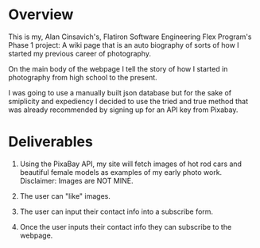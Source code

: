 # Overview

This is my, Alan Cinsavich's, Flatiron Software Engineering Flex Program's Phase 1 project: A wiki page that is an auto biography of sorts of how I started my previous career of photography.

On the main body of the webpage I tell the story of how I started in photography from high school to the present.

I was going to use a manually built json database but for the sake of smiplicity and expediency I decided to use the tried and true method that was already recommended by signing up for an API key from Pixabay. 

# Deliverables

1. Using the PixaBay API, my site will fetch images of hot rod cars and beautiful female models as examples of my early photo work. Disclaimer: Images are NOT MINE.

2. The user can "like" images.

3. The user can input their contact info into a subscribe form.

4. Once the user inputs their contact info they can subscribe to the webpage.
